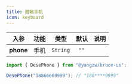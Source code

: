```yaml
---
title: 脱敏手机
icon: keyboard
---
```


入参|功能|类型|默认|说明
:-:|:-:|:-:|:-:|-
**phone**|手机|`String`|`""`

```js
import { DesePhone } from "@yangzw/bruce-us";

DesePhone("18866669999"); // "188****9999"
```